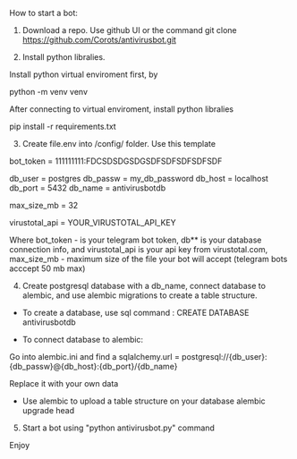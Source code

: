 How to start a bot:

1. Download a repo. Use github UI or the command
   git clone https://github.com/Corots/antivirusbot.git

2. Install python libralies.

Install python virtual enviroment first, by

python -m venv venv

After connecting to virtual enviroment, install python libralies

pip install -r requirements.txt

3. Create file.env into /config/ folder. Use this template

bot_token = 111111111:FDCSDSDGSDGSDFSDFSDFSDFSDF

db_user = postgres
db_passw = my_db_password
db_host = localhost
db_port = 5432
db_name = antivirusbotdb

max_size_mb = 32

virustotal_api = YOUR_VIRUSTOTAL_API_KEY

Where bot_token - is your telegram bot token, db\*\* is your database connection info, and virustotal_api is your api key from virustotal.com, max_size_mb - maximum size of the file your bot will accept (telegram bots acccept 50 mb max)

4. Create postgresql database with a db_name, connect database to alembic, and use alembic migrations to create a table structure.

- To create a database, use sql command :
  CREATE DATABASE antivirusbotdb

- To connect database to alembic:

Go into alembic.ini and find a
sqlalchemy.url = postgresql://{db_user}:{db_passw}@{db_host}:{db_port}/{db_name}

Replace it with your own data

- Use alembic to upload a table structure on your database
  alembic upgrade head

5. Start a bot using "python antivirusbot.py" command

Enjoy
